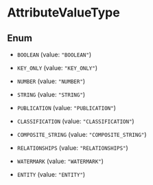 

# AttributeValueType

## Enum


* `BOOLEAN` (value: `"BOOLEAN"`)

* `KEY_ONLY` (value: `"KEY_ONLY"`)

* `NUMBER` (value: `"NUMBER"`)

* `STRING` (value: `"STRING"`)

* `PUBLICATION` (value: `"PUBLICATION"`)

* `CLASSIFICATION` (value: `"CLASSIFICATION"`)

* `COMPOSITE_STRING` (value: `"COMPOSITE_STRING"`)

* `RELATIONSHIPS` (value: `"RELATIONSHIPS"`)

* `WATERMARK` (value: `"WATERMARK"`)

* `ENTITY` (value: `"ENTITY"`)



